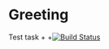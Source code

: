 # Greeting
Test task
+
 +[![Build Status](https://travis-ci.org/Florob/RustyXML.svg?branch=master)](https://travis-ci.org/Florob/RustyXML)